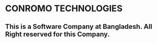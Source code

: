 # CONROMO TECHNOLOGIES
## This is a Software Company at Bangladesh. All Right reserved for this Company.